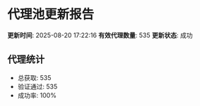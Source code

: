 # 代理池更新报告

**更新时间**: 2025-08-20 17:22:16
**有效代理数量**: 535
**更新状态**:  成功

## 代理统计
- 总获取: 535
- 验证通过: 535
- 成功率: 100%

